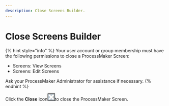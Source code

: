 ```yaml
---
description: Close Screens Builder.
---
```


# Close Screens Builder

{% hint style="info" %}
Your user account or group membership must have the following permissions to close a ProcessMaker Screen:

* Screens: View Screens
* Screens: Edit Screens

Ask your ProcessMaker Administrator for assistance if necessary.
{% endhint %}

Click the **Close** icon![](../../../.gitbook/assets/close-icon-processes.png)to close the ProcessMaker Screen.

